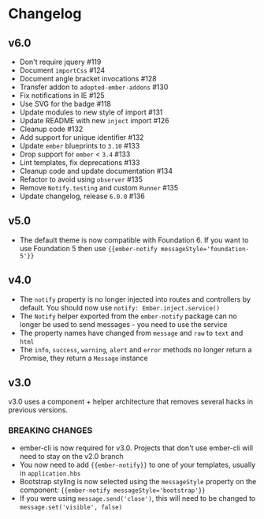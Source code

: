 # Changelog

## v6.0
 - Don't require jquery #119
 - Document `importCss` #124
 - Document angle bracket invocations #128
 - Transfer addon to `adopted-ember-addons` #130
 - Fix notifications in IE #125
 - Use SVG for the badge #118
 - Update modules to new style of import #131
 - Update README with new `inject` import #126
 - Cleanup code #132
 - Add support for unique identifier #132
 - Update `ember` blueprints to `3.10` #133
 - Drop support for `ember` < `3.4` #133
 - Lint templates, fix deprecations #133
 - Cleanup code and update documentation #134
 - Refactor to avoid using `observer` #135
 - Remove `Notify.testing` and custom `Runner` #135
 - Update changelog, release `6.0.0` #136

## v5.0

- The default theme is now compatible with Foundation 6. If you want to use Foundation 5 then use `{{ember-notify messageStyle='foundation-5'}}`

## v4.0

- The `notify` property is no longer injected into routes and controllers by default. You should now
  use `notify: Ember.inject.service()`
- The `Notify` helper exported from the `ember-notify` package can no longer be used to send messages -
  you need to use the service
- The property names have changed from `message` and `raw` to `text` and `html`
- The `info`, `success`, `warning`, `alert` and `error` methods no longer return
  a Promise, they return a `Message` instance


## v3.0

v3.0 uses a component + helper architecture that removes several hacks in previous versions.

### BREAKING CHANGES

- ember-cli is now required for v3.0. Projects that don't use ember-cli will need to stay on the v2.0 branch
- You now need to add `{{ember-notify}}` to one of your templates, usually in `application.hbs`
- Bootstrap styling is now selected using the `messageStyle` property on the component: `{{ember-notify messageStyle='bootstrap'}}`
- If you were using `message.send('close')`, this will need to be changed to `message.set('visible', false)`
